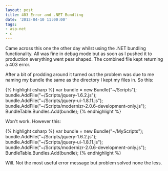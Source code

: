 ```yaml
---
layout: post
title: 403 Error and .NET Bundling
date: '2013-04-10 11:00:00'
tags:
- asp-net
- c
---
```


Came across this one the other day whilst using the .NET bundling functionality. All was fine in debug mode but as soon as I pushed it to production everything went pear shaped. The combined file kept returning a 403 error. 

After a bit of prodding around it turned out the problem was due to me naming my bundle the same as the directory I kept my files in. So this:

{% highlight csharp %}
var bundle = new Bundle("~/Scripts");
bundle.AddFile("~/Scripts/jquery-1.6.2.js");
bundle.AddFile("~/Scripts/jquery-ui-1.8.11.js");
bundle.AddFile("~/Scripts/modernizr-2.0.6-development-only.js");
BundleTable.Bundles.Add(bundle); 
{% endhighlight %}

Won't work. However this:

{% highlight csharp %}
var bundle = new Bundle("~/MyScripts");
bundle.AddFile("~/Scripts/jquery-1.6.2.js");
bundle.AddFile("~/Scripts/jquery-ui-1.8.11.js");
bundle.AddFile("~/Scripts/modernizr-2.0.6-development-only.js");
BundleTable.Bundles.Add(bundle);
{% endhighlight %}

Will. Not the most useful error message but problem solved none the less.
